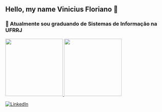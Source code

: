 ## Hello, my name Vinicius Floriano 👋

### 🤖 Atualmente sou graduando de Sistemas de Informação na UFRRJ


<div>
  <a href="https://github.com/vjnnxx">
  <img height="180em" src="https://github-readme-stats.vercel.app/api?username=vjnnxx&show_icons=true&theme=midnight-purple"/>
  <img height="180em" src="https://github-readme-stats.vercel.app/api/top-langs/?username=vjnnxx&layout=&theme=aura_dark"/>
</div>
  
  
[![LinkedIn](https://img.shields.io/badge/-LinkedIn-0d0D0D?style=for-the-badge&labelColor=0D0D0D&logo=Linkedin&Color=white)](https://www.linkedin.com/in/vinicius-vieira-781195183/)


<!--
**vjnnxx/vjnnxx** is a ✨ _special_ ✨ repository because its `README.md` (this file) appears on your GitHub profile.

Here are some ideas to get you started:

- 🔭 I’m currently working on ...
- 🌱 I’m currently learning ...
- 👯 I’m looking to collaborate on ...
- 🤔 I’m looking for help with ...
- 💬 Ask me about ...
- 📫 How to reach me: ...
- 😄 Pronouns: ...
- ⚡ Fun fact: ...
-->
